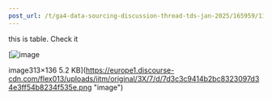 ```yaml
---
post_url: /t/ga4-data-sourcing-discussion-thread-tds-jan-2025/165959/110
---
```

this is table. Check it  

[![image](https://europe1.discourse-cdn.com/flex013/uploads/iitm/original/3X/7/d/7d3c3c9414b2bc8323097d34e3ff54b8234f535e.png)

image313×136 5.2 KB](https://europe1.discourse-cdn.com/flex013/uploads/iitm/original/3X/7/d/7d3c3c9414b2bc8323097d34e3ff54b8234f535e.png "image")